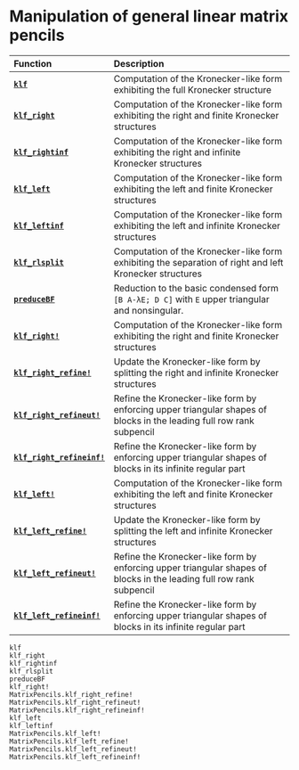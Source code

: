 # Manipulation of general linear matrix pencils
| Function | Description |
| :--- | :--- |
| **[`klf`](@ref)** |   Computation of the Kronecker-like form exhibiting the full Kronecker structure |
| **[`klf_right`](@ref)** |   Computation of the Kronecker-like form exhibiting the right and finite Kronecker structures |
| **[`klf_rightinf`](@ref)** |   Computation of the Kronecker-like form exhibiting the right and infinite Kronecker structures |
| **[`klf_left`](@ref)** |  Computation of the Kronecker-like form exhibiting the left and finite Kronecker structures |
| **[`klf_leftinf`](@ref)** |  Computation of the Kronecker-like form exhibiting the left and infinite Kronecker structures |
| **[`klf_rlsplit`](@ref)** | Computation of the Kronecker-like form exhibiting the separation of right and left Kronecker structures |
| **[`preduceBF`](@ref)** | Reduction to the basic condensed form  `[B A-λE; D C]` with `E` upper triangular and nonsingular. |
| **[`klf_right!`](@ref)** |   Computation of the Kronecker-like form exhibiting the right and finite Kronecker structures |
| **[`klf_right_refine!`](@ref)** |   Update the Kronecker-like form by splitting the right and infinite Kronecker structures |
| **[`klf_right_refineut!`](@ref)** |   Refine the Kronecker-like form by enforcing upper triangular shapes of blocks in the leading full row rank subpencil |
| **[`klf_right_refineinf!`](@ref)** |   Refine the Kronecker-like form by enforcing upper triangular shapes of blocks in its infinite regular part |
| **[`klf_left!`](@ref)** |   Computation of the Kronecker-like form exhibiting the left and finite Kronecker structures |
| **[`klf_left_refine!`](@ref)** |   Update the Kronecker-like form by splitting the left and infinite Kronecker structures |
| **[`klf_left_refineut!`](@ref)** |   Refine the Kronecker-like form by enforcing upper triangular shapes of blocks in the leading full row rank subpencil |
| **[`klf_left_refineinf!`](@ref)** |   Refine the Kronecker-like form by enforcing upper triangular shapes of blocks in its infinite regular part |

```@docs
klf
klf_right
klf_rightinf
klf_rlsplit
preduceBF
klf_right!
MatrixPencils.klf_right_refine!
MatrixPencils.klf_right_refineut!
MatrixPencils.klf_right_refineinf!
klf_left
klf_leftinf
MatrixPencils.klf_left!
MatrixPencils.klf_left_refine!
MatrixPencils.klf_left_refineut!
MatrixPencils.klf_left_refineinf!
```
